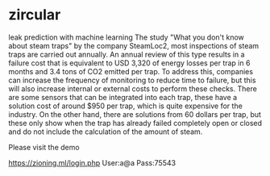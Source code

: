 # zircular
leak prediction with machine learning
The study "What you don't know about steam traps" by the company SteamLoc2, most inspections of steam traps are carried out annually. An annual review of this type results in a failure cost that is equivalent to USD 3,320 of energy losses per trap in 6 months and 3.4 tons of CO2 emitted per trap. To address this, companies can increase the frequency of monitoring to reduce time to failure, but this will also increase internal or external costs to perform these checks. There are some sensors that can be integrated into each trap, these have a solution cost of around $950 per trap, which is quite expensive for the industry. On the other hand, there are solutions from 60 dollars per trap, but these only show when the trap has already failed completely open or closed and do not include the calculation of the amount of steam.

Please visit the demo

https://zioning.ml/login.php
User:a@a
Pass:75543
